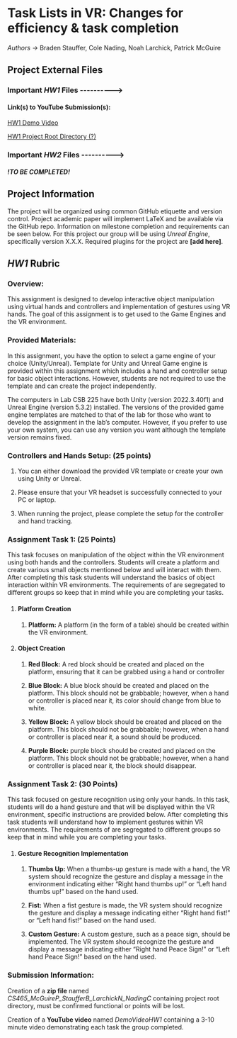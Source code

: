 # Task Lists in VR: Changes for efficiency & task completion

*Authors ->* Braden Stauffer, Cole Nading, Noah Larchick, Patrick McGuire

## Project External Files

### Important ***HW1*** Files ---------->

#### Link(s) to YouTube Submission(s):

[HW1 Demo Video](https://path/to/video)

[HW1 Project Root Directory (?)](https://github.com/csu-hci-projects/CS465_McGuireP_StaufferB_LarchickN_NadingC.git)

### Important ***HW2*** Files ---------->

#### ***!TO BE COMPLETED!***

## Project Information

The project will be organized using common GitHub etiquette and version control. Project academic paper will implement LaTeX and be available via the GitHub repo. Information on milestone completion and requirements can be seen below. For this project our group will be using *Unreal Engine*, specifically version X.X.X. Required plugins for the project are **[add here]**.

## ***HW1*** Rubric

### Overview:

This assignment is designed to develop interactive object manipulation using virtual hands
and controllers and implementation of gestures using VR hands. The goal of this
assignment is to get used to the Game Engines and the VR environment.

### Provided Materials:

In this assignment, you have the option to select a game engine of your choice
(Unity/Unreal). Template for Unity and Unreal Game engine is provided within this
assignment which includes a hand and controller setup for basic object interactions.
However, students are not required to use the template and can create the project
independently.

The computers in Lab CSB 225 have both Unity (version 2022.3.40f1) and Unreal Engine
(version 5.3.2) installed. The versions of the provided game engine templates are matched
to that of the lab for those who want to develop the assignment in the lab’s computer.
However, if you prefer to use your own system, you can use any version you want although
the template version remains fixed.

### Controllers and Hands Setup: (25 points)

1. You can either download the provided VR template or create your own using Unity or Unreal.

2. Please ensure that your VR headset is successfully connected to your PC or laptop.

3. When running the project, please complete the setup for the controller and hand tracking.

### Assignment Task **1**: (25 Points)

This task focuses on manipulation of the object within the VR environment using both
hands and the controllers. Students will create a platform and create various small objects
mentioned below and will interact with them. After completing this task students will
understand the basics of object interaction within VR environments. The requirements of
are segregated to different groups so keep that in mind while you are completing your
tasks.

1. #### Platform Creation

    1. **Platform:** A platform (in the form of a table) should be created within the VR environment.

2. #### Object Creation

    1. **Red Block:** A red block should be created and placed on the platform, ensuring that it can be grabbed using a hand or controller

    2. **Blue Block:** A blue block should be created and placed on the platform. This block should not be grabbable; however, when a hand or controller is placed near it, its color should change from blue to white.

    3. **Yellow Block:** A yellow block should be created and placed on the platform. This block should not be grabbable; however, when a hand or controller is placed near it, a sound should be produced.

    4. **Purple Block:**  purple block should be created and placed on the platform. This block should not be grabbable; however, when a hand or controller is placed near it, the block should disappear.

### Assignment Task **2**: (30 Points)

This task focused on gesture recognition using only your hands. In this task, students will
do a hand gesture and that will be displayed within the VR environment, specific
instructions are provided below. After completing this task students will understand how
to implement gestures within VR environments. The requirements of are segregated to
different groups so keep that in mind while you are completing your tasks.

1. #### Gesture Recognition Implementation
    1. **Thumbs Up:** When a thumbs-up gesture is made with a hand, the VR system should recognize the gesture and display a message in the environment indicating either “Right hand thumbs up!” or “Left hand thumbs up!” based on the hand used.

    2. **Fist:** When a fist gesture is made, the VR system should recognize the gesture and display a message indicating either “Right hand fist!” or “Left hand fist!” based on the hand used.

    3. **Custom Gesture:** A custom gesture, such as a peace sign, should be implemented. The VR system should recognize the gesture and display a message indicating either “Right hand Peace Sign!” or “Left hand Peace Sign!” based on the hand used.

### Submission Information:

Creation of a **zip file** named *CS465_McGuireP_StaufferB_LarchickN_NadingC* containing project root directory, must be confirmed functional or points will be lost.

Creation of a **YouTube video** named *DemoVideoHW1* containing a 3-10 minute video demonstrating each task the group completed.
